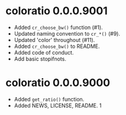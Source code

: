 # coloratio 0.0.0.9001

* Added `cr_choose_bw()` function (#1).
* Updated naming convention to `cr_*()` (#9).
* Updated 'color' throughout (#11).
* Added `cr_choose_bw()` to README.
* Added code of conduct.
* Add basic stopifnots.

# coloratio 0.0.0.9000

* Added `get_ratio()` function.
* Added NEWS, LICENSE, README.
1

